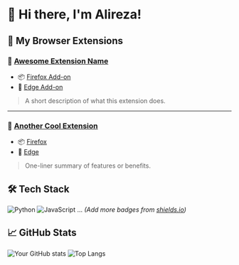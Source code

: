 # 👋 Hi there, I'm Alireza!

## 🧩 My Browser Extensions

### 🦊 [Awesome Extension Name](https://addons.mozilla.org/en-US/firefox/addon/your-extension-id/)
- 📦 [Firefox Add-on](https://addons.mozilla.org/en-US/firefox/addon/your-extension-id/)
- 🧭 [Edge Add-on](https://microsoftedge.microsoft.com/addons/detail/your-extension-id)

> A short description of what this extension does.

---

### 🧩 [Another Cool Extension](https://addons.mozilla.org/en-US/firefox/addon/another-id/)
- 📦 [Firefox](https://addons.mozilla.org/en-US/firefox/addon/another-id/)
- 🧭 [Edge](https://microsoftedge.microsoft.com/addons/detail/another-id)

> One-liner summary of features or benefits.


## 🛠️ Tech Stack
![Python](https://img.shields.io/badge/-Python-333?style=flat&logo=python)
![JavaScript](https://img.shields.io/badge/-JavaScript-333?style=flat&logo=javascript)
... *(Add more badges from [shields.io](https://shields.io/))*

## 📈 GitHub Stats
![Your GitHub stats](https://github-readme-stats.vercel.app/api?username=YOUR_USERNAME&show_icons=true&theme=dark)
![Top Langs](https://github-readme-stats.vercel.app/api/top-langs/?username=YOUR_USERNAME&layout=compact&theme=dark)
